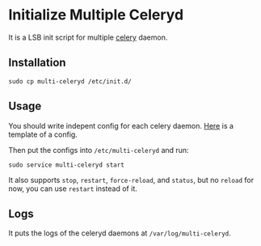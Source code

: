 # Initialize Multiple Celeryd

It is a LSB init script for multiple [celery](http://www.celeryproject.org/)
daemon.

## Installation

    sudo cp multi-celeryd /etc/init.d/

## Usage

You should write indepent config for each celery daemon.
[Here](https://github.com/moskytw/init-multi-celeryd/blob/master/etc-multi-celeryd-config.tmpl)
is a template of a config.

Then put the configs into `/etc/multi-celeryd` and run:

    sudo service multi-celeryd start

It also supports `stop`, `restart`, `force-reload`, and `status`, but no
`reload` for now, you can use `restart` instead of it.

## Logs

It puts the logs of the celeryd daemons at `/var/log/multi-celeryd`.
